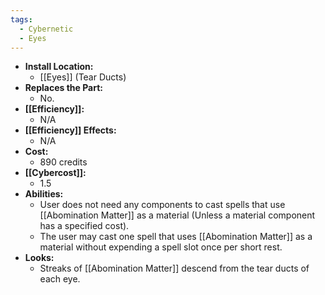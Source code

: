 ```yaml
---
tags:
  - Cybernetic
  - Eyes
---
```

- **Install Location:**
	- [[Eyes]] (Tear Ducts)
- **Replaces the Part:**
	- No.
- **[[Efficiency]]:**
	- N/A
- **[[Efficiency]] Effects:**
	- N/A
- **Cost:**
	- 890 credits
- **[[Cybercost]]:**
	- 1.5
- **Abilities:**
	- User does not need any components to cast spells that use [[Abomination Matter]] as a material (Unless a material component has a specified cost).
	- The user may cast one spell that uses [[Abomination Matter]] as a material without expending a spell slot once per short rest.
- **Looks:**
	- Streaks of [[Abomination Matter]] descend from the tear ducts of each eye.